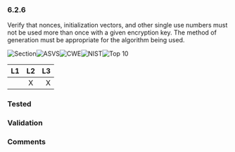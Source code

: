 ### 6.2.6 
Verify that nonces, initialization vectors, and other single use numbers must not be used more than once with a given encryption key. The method of generation must be appropriate for the algorithm being used.

![Section](https://img.shields.io/badge/V6-green.svg)![ASVS](https://img.shields.io/badge/ASVS-6.2.6-blue.svg)![CWE](https://img.shields.io/badge/CWE-326-red.svg)![NIST](https://img.shields.io/badge/NIST--important.svg)![Top 10](https://img.shields.io/badge/OWASP%20Top%20Ten%202007-A8-lightgray.svg)

| L1| L2| L3|
| --|:--:|-:|
|  | X | X |

### Tested

### Validation

### Comments

        
